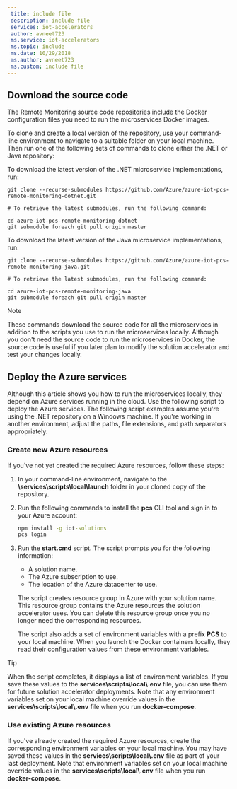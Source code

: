 ```yaml
---
 title: include file
 description: include file
 services: iot-accelerators
 author: avneet723
 ms.service: iot-accelerators
 ms.topic: include
 ms.date: 10/29/2018
 ms.author: avneet723
 ms.custom: include file
---
```


## Download the source code

The Remote Monitoring source code repositories include the Docker configuration files you need to run the microservices Docker images.

To clone and create a local version of the repository, use your command-line environment to navigate to a suitable folder on your local machine. Then run one of the following sets of commands to clone either the .NET or Java repository:

To download the latest version of the .NET microservice implementations, run:

```cmd/sh
git clone --recurse-submodules https://github.com/Azure/azure-iot-pcs-remote-monitoring-dotnet.git

# To retrieve the latest submodules, run the following command:

cd azure-iot-pcs-remote-monitoring-dotnet
git submodule foreach git pull origin master
```

To download the latest version of the Java microservice implementations, run:

```cmd/sh
git clone --recurse-submodules https://github.com/Azure/azure-iot-pcs-remote-monitoring-java.git

# To retrieve the latest submodules, run the following command:

cd azure-iot-pcs-remote-monitoring-java
git submodule foreach git pull origin master
```

> [!NOTE]
> These commands download the source code for all the microservices in addition to the scripts you use to run the microservices locally. Although you don't need the source code to run the microservices in Docker, the source code is useful if you later plan to modify the solution accelerator and test your changes locally.

## Deploy the Azure services

Although this article shows you how to run the microservices locally, they depend on Azure services running in the cloud. Use the following script to deploy the Azure services. The following script examples assume you're using the .NET repository on a Windows machine. If you're working in another environment, adjust the paths, file extensions, and path separators appropriately.

### Create new Azure resources

If you've not yet created the required Azure resources, follow these steps:

1. In your command-line environment, navigate to the **\services\scripts\local\launch** folder in your cloned copy of the repository.

1. Run the following commands to install the **pcs** CLI tool and sign in to your Azure account:

    ```cmd
    npm install -g iot-solutions
    pcs login
    ```

1. Run the **start.cmd** script. The script prompts you for the following information:
    * A solution name.
    * The Azure subscription to use.
    * The location of the Azure datacenter to use.

    The script creates resource group in Azure with your solution name. This resource group contains the Azure resources the solution accelerator uses. You can delete this resource group once you no longer need the corresponding resources.

    The script also adds a set of environment variables with a prefix **PCS** to your local machine. When you launch the Docker containers locally, they read their configuration values from these environment variables.

> [!TIP]
> When the script completes, it displays a list of environment variables. If you save these values to the **services\\scripts\\local\\.env** file, you can use them for future solution accelerator deployments. Note that any environment variables set on your local machine override values in the **services\\scripts\\local\\.env** file when you run **docker-compose**.

### Use existing Azure resources

If you've already created the required Azure resources, create the corresponding environment variables on your local machine. You may have saved these values in the **services\\scripts\\local\\.env** file as part of your last deployment. Note that environment variables set on your local machine override values in the **services\\scripts\\local\\.env** file when you run **docker-compose**.